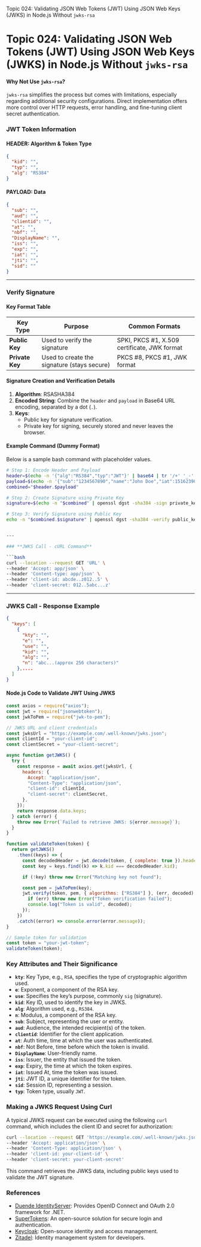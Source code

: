 Topic 024: Validating JSON Web Tokens (JWT) Using JSON Web Keys (JWKS) in Node.js Without `jwks-rsa`

# Topic 024: Validating JSON Web Tokens (JWT) Using JSON Web Keys (JWKS) in Node.js Without `jwks-rsa`

#### Why Not Use `jwks-rsa`?

`jwks-rsa` simplifies the process but comes with limitations, especially regarding additional security configurations. Direct implementation offers more control over HTTP requests, error handling, and fine-tuning client secret authentication.

### **JWT Token Information**

#### **HEADER: Algorithm & Token Type**

```json
{
  "kid": "",
  "typ": "",
  "alg": "RS384"
}
```

#### **PAYLOAD: Data**

```json
{
  "sub": "",
  "aud": "",
  "clientid": "",
  "at": "",
  "nbf": "",
  "DisplayName": "",
  "iss": "",
  "exp": "",
  "iat": "",
  "jti": "",
  "sid": ""
}
```

---

### **Verify Signature**

#### Key Format Table

| **Key Type**    | **Purpose**                                 | **Common Formats**                           |
| --------------- | ------------------------------------------- | -------------------------------------------- |
| **Public Key**  | Used to verify the signature                | SPKI, PKCS #1, X.509 certificate, JWK format |
| **Private Key** | Used to create the signature (stays secure) | PKCS #8, PKCS #1, JWK format                 |

#### Signature Creation and Verification Details

1. **Algorithm**: RSASHA384
2. **Encoded String**: Combine the `header` and `payload` in Base64 URL encoding, separated by a dot (`.`).
3. **Keys**:
   - Public key for signature verification.
   - Private key for signing, securely stored and never leaves the browser.

#### Example Command (Dummy Format)

Below is a sample bash command with placeholder values.

````bash
# Step 1: Encode Header and Payload
header=$(echo -n '{"alg":"RS384","typ":"JWT"}' | base64 | tr '/+' '_-' | tr -d '=')
payload=$(echo -n '{"sub":"1234567890","name":"John Doe","iat":1516239022}' | base64 | tr '/+' '_-' | tr -d '=')
combined="$header.$payload"

# Step 2: Create Signature using Private Key
signature=$(echo -n "$combined" | openssl dgst -sha384 -sign private_key.pem | base64 | tr '/+' '_-' | tr -d '=')

# Step 3: Verify Signature using Public Key
echo -n "$combined.$signature" | openssl dgst -sha384 -verify public_key.pem -signature <(echo -n "$signature" | base64 -d)


---

### **JWKS Call - cURL Command**

```bash
curl --location --request GET 'URL' \
--header 'Accept: app/json' \
--header 'Content-type: app/json' \
--header 'client-id: abcde..z012..5' \
--header 'client-secret: 012..5abc...z'
````

---

### **JWKS Call - Response Example**

```json
{
  "keys": [
    {
      "kty": "",
      "e": "",
      "use": "",
      "kid": "",
      "alg": "",
      "n": "abc...(approx 256 characters)"
    },....
  ]
}
```

#### Node.js Code to Validate JWT Using JWKS

```javascript
const axios = require("axios");
const jwt = require("jsonwebtoken");
const jwkToPem = require("jwk-to-pem");

// JWKS URL and client credentials
const jwksUrl = "https://example.com/.well-known/jwks.json";
const clientId = "your-client-id";
const clientSecret = "your-client-secret";

async function getJWKS() {
  try {
    const response = await axios.get(jwksUrl, {
      headers: {
        Accept: "application/json",
        "Content-Type": "application/json",
        "client-id": clientId,
        "client-secret": clientSecret,
      },
    });
    return response.data.keys;
  } catch (error) {
    throw new Error(`Failed to retrieve JWKS: ${error.message}`);
  }
}

function validateToken(token) {
  return getJWKS()
    .then((keys) => {
      const decodedHeader = jwt.decode(token, { complete: true }).header;
      const key = keys.find((k) => k.kid === decodedHeader.kid);

      if (!key) throw new Error("Matching key not found");

      const pem = jwkToPem(key);
      jwt.verify(token, pem, { algorithms: ["RS384"] }, (err, decoded) => {
        if (err) throw new Error("Token verification failed");
        console.log("Token is valid", decoded);
      });
    })
    .catch((error) => console.error(error.message));
}

// Sample token for validation
const token = "your-jwt-token";
validateToken(token);
```

### Key Attributes and Their Significance

- **`kty`**: Key Type, e.g., `RSA`, specifies the type of cryptographic algorithm used.
- **`e`**: Exponent, a component of the RSA key.
- **`use`**: Specifies the key’s purpose, commonly `sig` (signature).
- **`kid`**: Key ID, used to identify the key in JWKS.
- **`alg`**: Algorithm used, e.g., `RS384`.
- **`n`**: Modulus, a component of the RSA key.
- **`sub`**: Subject, representing the user or entity.
- **`aud`**: Audience, the intended recipient(s) of the token.
- **`clientid`**: Identifier for the client application.
- **`at`**: Auth time, time at which the user was authenticated.
- **`nbf`**: Not Before, time before which the token is invalid.
- **`DisplayName`**: User-friendly name.
- **`iss`**: Issuer, the entity that issued the token.
- **`exp`**: Expiry, the time at which the token expires.
- **`iat`**: Issued At, time the token was issued.
- **`jti`**: JWT ID, a unique identifier for the token.
- **`sid`**: Session ID, representing a session.
- **`typ`**: Token type, usually `JWT`.

### Making a JWKS Request Using Curl

A typical JWKS request can be executed using the following `curl` command, which includes the client ID and secret for authorization:

```bash
curl --location --request GET 'https://example.com/.well-known/jwks.json' \
--header 'Accept: application/json' \
--header 'Content-Type: application/json' \
--header 'client-id: your-client-id' \
--header 'client-secret: your-client-secret'
```

This command retrieves the JWKS data, including public keys used to validate the JWT signature.

### References

- [Duende IdentityServer](https://github.com/DuendeSoftware/IdentityServer): Provides OpenID Connect and OAuth 2.0 framework for .NET.
- [SuperTokens](https://github.com/supertokens/supertokens-core): An open-source solution for secure login and authentication.
- [Keycloak](https://github.com/keycloak/keycloak): Open-source identity and access management.
- [Zitadel](https://github.com/zitadel/zitadel): Identity management system for developers.
